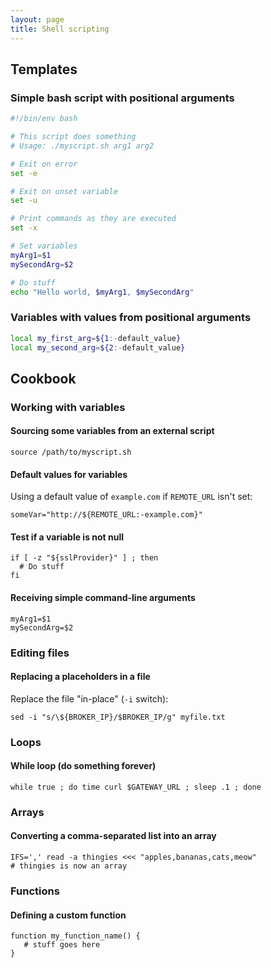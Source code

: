```yaml
---
layout: page
title: Shell scripting
---
```


## Templates

### Simple bash script with positional arguments

```bash
#!/bin/env bash

# This script does something
# Usage: ./myscript.sh arg1 arg2

# Exit on error
set -e

# Exit on unset variable
set -u

# Print commands as they are executed
set -x

# Set variables
myArg1=$1
mySecondArg=$2

# Do stuff
echo "Hello world, $myArg1, $mySecondArg"
```

### Variables with values from positional arguments

```bash
local my_first_arg=${1:-default_value}
local my_second_arg=${2:-default_value}
```

## Cookbook

### Working with variables

#### Sourcing some variables from an external script

```
source /path/to/myscript.sh
```

#### Default values for variables

Using a default value of `example.com` if `REMOTE_URL` isn't set:

```
someVar="http://${REMOTE_URL:-example.com}"
```

#### Test if a variable is not null

```
if [ -z "${sslProvider}" ] ; then
  # Do stuff
fi
```

#### Receiving simple command-line arguments

```
myArg1=$1
mySecondArg=$2
```

### Editing files

#### Replacing a placeholders in a file

Replace the file "in-place" (`-i` switch):

```
sed -i "s/\${BROKER_IP}/$BROKER_IP/g" myfile.txt
```

### Loops

#### While loop (do something forever)

```
while true ; do time curl $GATEWAY_URL ; sleep .1 ; done
```

### Arrays

#### Converting a comma-separated list into an array

```
IFS=',' read -a thingies <<< "apples,bananas,cats,meow"
# thingies is now an array
```

### Functions

#### Defining a custom function

```
function my_function_name() {
   # stuff goes here
}
```
